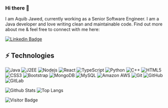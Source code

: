 ### Hi there 👋

I am Aquib Jawed, currently working as a Senior Software Engineer. I am a Java developer and love writing clean and maintainable code. Find out more about me & feel free to connect with me here:

[![Linkedin Badge](https://img.shields.io/badge/-abjawed-blue?style=flat-square&logo=Linkedin&logoColor=white&link=https://www.linkedin.com/in/abjawed/)](https://www.linkedin.com/in/abjawed/)

## ⚡ Technologies

![Java](https://img.shields.io/badge/-JAVA-black?style=flat-square&logo=java)
![J2EE](https://img.shields.io/badge/-J2EE-black?style=flat-square&logo=J2EE)
![Nodejs](https://img.shields.io/badge/-Nodejs-black?style=flat-square&logo=Node.js)
![React](https://img.shields.io/badge/-React-black?style=flat-square&logo=react)
![TypeScript](https://img.shields.io/badge/-TypeScript-007ACC?style=flat-square&logo=typescript)
![Python](https://img.shields.io/badge/-Python-black?style=flat-square&logo=Python)
![C++](https://img.shields.io/badge/-C++-00599C?style=flat-square&logo=c)
![HTML5](https://img.shields.io/badge/-HTML5-E34F26?style=flat-square&logo=html5&logoColor=white)
![CSS3](https://img.shields.io/badge/-CSS3-1572B6?style=flat-square&logo=css3)
![Bootstrap](https://img.shields.io/badge/-Bootstrap-563D7C?style=flat-square&logo=bootstrap)
![MongoDB](https://img.shields.io/badge/-MongoDB-black?style=flat-square&logo=mongodb)
![MySQL](https://img.shields.io/badge/-MySQL-black?style=flat-square&logo=mysql)
![Amazon AWS](https://img.shields.io/badge/Amazon%20AWS-232F3E?style=flat-square&logo=amazon-aws)
![Git](https://img.shields.io/badge/-Git-black?style=flat-square&logo=git)
![GitHub](https://img.shields.io/badge/-GitHub-181717?style=flat-square&logo=github)
![GitLab](https://img.shields.io/badge/-GitLab-FCA121?style=flat-square&logo=gitlab)

![Github Stats](https://github-readme-stats.vercel.app/api?username=abjawed&count_private=true&show_icons=true&include_all_commits=true)
![Top Langs](https://github-readme-stats.vercel.app/api/top-langs/?username=abjawed&hide=TeX&layout=compact)

![Visitor Badge](https://visitor-badge.laobi.icu/badge?page_id=abjawed.abjawed)
